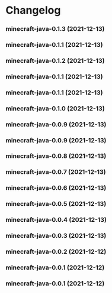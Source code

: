 # Changelog<br>


<a name="minecraft-java-0.1.3"></a>
### minecraft-java-0.1.3 (2021-12-13)



<a name="minecraft-java-0.1.1"></a>
### minecraft-java-0.1.1 (2021-12-13)



<a name="minecraft-java-0.1.2"></a>
### minecraft-java-0.1.2 (2021-12-13)



<a name="minecraft-java-0.1.1"></a>
### minecraft-java-0.1.1 (2021-12-13)



<a name="minecraft-java-0.1.1"></a>
### minecraft-java-0.1.1 (2021-12-13)



<a name="minecraft-java-0.1.0"></a>
### minecraft-java-0.1.0 (2021-12-13)



<a name="minecraft-java-0.0.9"></a>
### minecraft-java-0.0.9 (2021-12-13)



<a name="minecraft-java-0.0.9"></a>
### minecraft-java-0.0.9 (2021-12-13)



<a name="minecraft-java-0.0.8"></a>
### minecraft-java-0.0.8 (2021-12-13)



<a name="minecraft-java-0.0.7"></a>
### minecraft-java-0.0.7 (2021-12-13)



<a name="minecraft-java-0.0.6"></a>
### minecraft-java-0.0.6 (2021-12-13)



<a name="minecraft-java-0.0.5"></a>
### minecraft-java-0.0.5 (2021-12-13)



<a name="minecraft-java-0.0.4"></a>
### minecraft-java-0.0.4 (2021-12-13)



<a name="minecraft-java-0.0.3"></a>
### minecraft-java-0.0.3 (2021-12-13)



<a name="minecraft-java-0.0.2"></a>
### minecraft-java-0.0.2 (2021-12-12)



<a name="minecraft-java-0.0.1"></a>
### minecraft-java-0.0.1 (2021-12-12)



<a name="minecraft-java-0.0.1"></a>
### minecraft-java-0.0.1 (2021-12-12)
